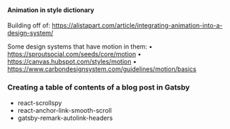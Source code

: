 
#### Animation in style dictionary
Building off of: https://alistapart.com/article/integrating-animation-into-a-design-system/

Some design systems that have motion in them:
• https://sproutsocial.com/seeds/core/motion
• https://canvas.hubspot.com/styles/motion
• https://www.carbondesignsystem.com/guidelines/motion/basics


### Creating a table of contents of a blog post in Gatsby
* react-scrollspy
* react-anchor-link-smooth-scroll
* gatsby-remark-autolink-headers